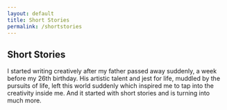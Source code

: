 ```yaml
---
layout: default
title: Short Stories
permalink: /shortstories
---
```


## Short Stories

I started writing creatively after my father passed away suddenly, a week before my 26th birthday. His artistic talent and jest for life, muddled by the pursuits of life, left this world suddenly which inspired me to tap into the creativity inside me. And it started with short stories and is turning into much more.  

<form>
  <!-- Form stuff -->
</form>